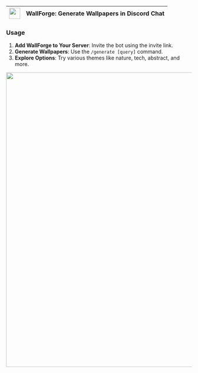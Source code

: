 | <img src="https://github.com/user-attachments/assets/75735c0e-1f45-4f19-b368-7f0c1f55afd6" width="30px"> | **WallForge: Generate Wallpapers in Discord Chat** |
| --- | --- |


### Usage

1. **Add WallForge to Your Server**: Invite the bot using the invite link.
2. **Generate Wallpapers**: Use the `/generate [query]` command.
3. **Explore Options**: Try various themes like nature, tech, abstract, and more.

<div align="left">
  <img src="https://github.com/user-attachments/assets/15384da5-affd-48ef-a315-cba6fed98e62" width="800px" />
</div>
